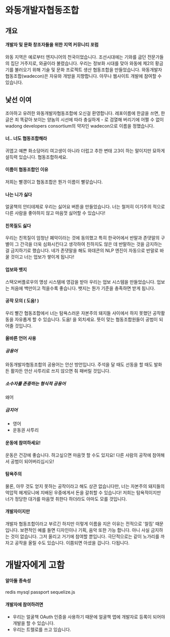 # 와동개발자협동조합
## 개요
#### 개발자 및 문화 창조자들을 위한 지역 커뮤니티 포럼
와동 지역은 예로부터 엔지니어의 천국이었습니다. 조선시대에는 기와를 굽던 전문가들의 집단 거주지로, 와골이라 불렸습니다. 우리는 정보화 시대를 맞아 와동에 제2의 황금기를 불러오기 위해 기술 및 문화 프로젝트 생산 협동조합을 만들었습니다. 와동개발자협동조합(wadecon)은 자유와 개방을 지향합니다. 아무나 웹사이트 개발에 참여할 수 있습니다.

## 낯선 이여
조아하고 유려한 와동개발자협동조합에 오신걸 환영합니다.
레포이름에 한글을 쓰면, 한글은 죄 똑같아 보이는 양놈의 시선에 따라 충실하게 - 로 검열해 버리기에 어쩔 수 없이 wadong developers consortium의 약자인 wadecon으로 이름을 정했습니다.

#### 너.. 너도 협동조합해라
귀엽고 예쁜 화소덩어리 여고생이 아니라 더럽고 추한 변태 고3이 하는 말이지만 묘하게 설득력 있습니다. 협동조합하세요.

#### 이름이 협동조합인 이유
저희는 빨갱이고 협동조합은 뭔가 이름이 빨갛습니다.

#### 나는 니가 싫다
얼굴책의 안티테제로 우리는 싫어요 버튼을 만들었습니다. 너는 철저히 이기주의 적으로 다른 사람을 좋아하지 않고 마음껏 싫어할 수 있습니다!

#### 친목질도 싫다
우리는 친목질이 엄청난 폐악이라는 것에 동의했고 특히 한국어에서 반말과 존댓말의 구별이 그 간극을 더욱 심화시킨다고 생각하여 친하지도 않은 데 반말하는 것을 금지하는 걸 금지하기로 했습니다. 네가 존댓말을 해도 와데콘의 NLP 엔진이 자동으로 반말로 바꿀 것이고 너는 업보가 쌓이게 됩니다!

#### 업보와 뱃지
스택오버플로우의 명성 시스템에 영감을 받아 우리는 업보 시스템을 만들었습니다. 업보는 처음에 백만이고 적을수록 좋습니다. 뱃지는 뭔가 기준을 충족하면 받게 됩니다.

#### 공작 모의 ( 도움! )
우리 빨간 협동조합에서 너는 탐욕스러운 자본주의 돼지들 사이에서 하지 못했던 공작활동을 자유롭게 할 수 있습니다. 도움! 을 외치세요. 뜻이 맞는 협동조합원들이 공범이 되어줄 것입니다.

#### 올바른 언어 사용
##### 공용어
와동개발자협동조합의 공용어는 안산 방언입니다. 주석을 달 때도 선동을 할 때도 발화든 활자든 안산 사투리로 쓰지 않으면 줘 패버릴 것입니다.
##### 소수자를 존중하는 형식적 공용어
왜어
##### 금지어
- 영어
- 운동권 사투리

#### 운동에 참여하세요!
운동은 건강에 좋습니다. 하고싶으면 마음껏 할 수도 있지요! 다른 사람의 공작에 참여해서 공범이 되어버리십시오!

#### 탐욕주의
물론, 아무 것도 얻지 못하는 공작이라고 해도 상관 없습니다만, 너는 자본주의 돼지들의 억압적 헤게모니에 지배된 우중에게서 돈을 갈취할 수 있습니다! 저희는 탐욕적이지만 너가 정당한 대가를 마음껏 취한다 하더라도 아마도 모를 것입니다.

#### 개발자이지만
개발자 협동조합이라고 부르긴 하지만 이렇게 이름을 지은 이유는 전적으로 '찰짐' 때문입니다. 보편적인 예를 들면 디자인이나 기획, 음악 또한 가능 합니다. 아니 사실 금지하는 것이 없습니다. 그저 올리고 거기에 참여할 뿐입니다. 극단적으로는 같이 노가리를 까자고 공작을 올릴 수도 있습니다. 이쯤되면 아셨을 겁니다. 다됩니다.

# 개발자에게 고함
#### 알아둘 종속성
redis
mysql
passport
sequelize.js

#### 개발자에 참여하려면
- 우리는 얼굴책 OAuth 인증을 사용하기 때문에 얼굴책 앱에 개발자로 등록이 되어야 개발을 할 수 있습니다.
- 우리는 트렐로를 쓰고 있습니다.

